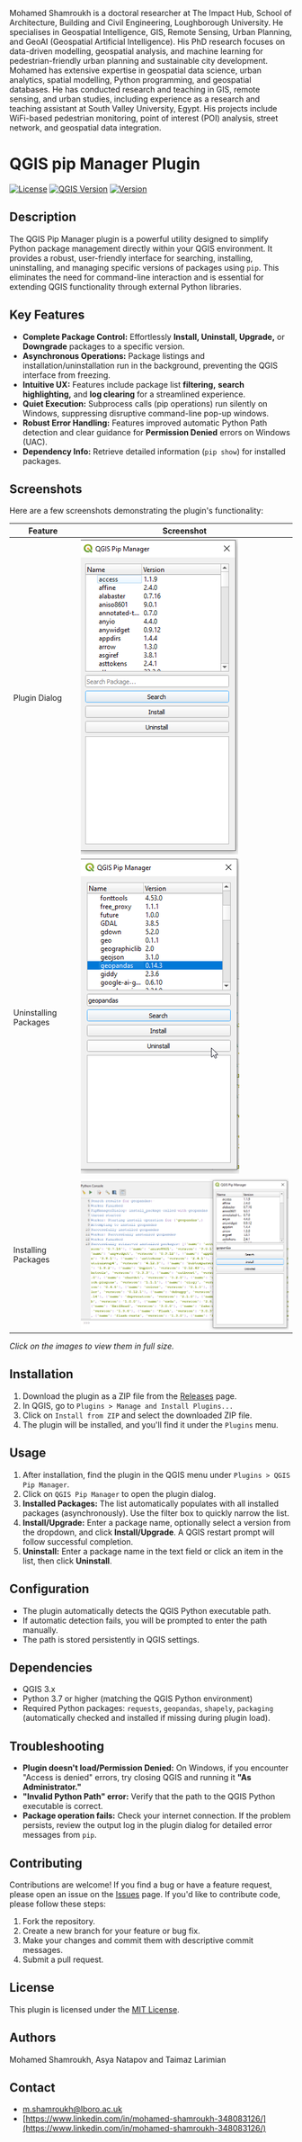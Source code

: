 Mohamed Shamroukh is a doctoral researcher at The Impact Hub, School of Architecture, Building and Civil Engineering, Loughborough University. He specialises in Geospatial Intelligence, GIS, Remote Sensing, Urban Planning, and GeoAI (Geospatial Artificial Intelligence). His PhD research focuses on data-driven modelling, geospatial analysis, and machine learning for pedestrian-friendly urban planning and sustainable city development. Mohamed has extensive expertise in geospatial data science, urban analytics, spatial modelling, Python programming, and geospatial databases. He has conducted research and teaching in GIS, remote sensing, and urban studies, including experience as a research and teaching assistant at South Valley University, Egypt. His projects include WiFi-based pedestrian monitoring, point of interest (POI) analysis, street network, and geospatial data integration.

# QGIS pip Manager Plugin

[![License](https://img.shields.io/badge/License-MIT-yellow.svg)](LICENSE)
[![QGIS Version](https://img.shields.io/badge/QGIS-3.x-green)](https://qgis.org)
[![Version](https://img.shields.io/badge/Version-0.0.4-blue)](https://github.com/MohamedShamroukh/QGIS-pip-manager/releases)

## Description

The QGIS Pip Manager plugin is a powerful utility designed to simplify Python package management directly within your QGIS environment. It provides a robust, user-friendly interface for searching, installing, uninstalling, and managing specific versions of packages using `pip`. This eliminates the need for command-line interaction and is essential for extending QGIS functionality through external Python libraries.

## Key Features

*   **Complete Package Control:** Effortlessly **Install, Uninstall, Upgrade,** or **Downgrade** packages to a specific version.
*   **Asynchronous Operations:** Package listings and installation/uninstallation run in the background, preventing the QGIS interface from freezing.
*   **Intuitive UX:** Features include package list **filtering,** **search highlighting,** and **log clearing** for a streamlined experience.
*   **Quiet Execution:** Subprocess calls (pip operations) run silently on Windows, suppressing disruptive command-line pop-up windows.
*   **Robust Error Handling:** Features improved automatic Python Path detection and clear guidance for **Permission Denied** errors on Windows (UAC).
*   **Dependency Info:** Retrieve detailed information (`pip show`) for installed packages.

## Screenshots

Here are a few screenshots demonstrating the plugin's functionality:

| Feature               | Screenshot                                                                                                                                                                                                                                                          |
|-----------------------|---------------------------------------------------------------------------------------------------------------------------------------------------------------------------------------------------------------------------------------------------------------------|
| Plugin Dialog         | [![Plugin Dialog](https://github.com/MohamedShamroukh/QGIS-pip-manager/blob/main/QGIS%20pip%20Manager/plugin_dialog.png?raw=true)](https://github.com/MohamedShamroukh/QGIS-pip-manager/blob/main/QGIS%20pip%20Manager/plugin_dialog.png?raw=true)                     |
| Uninstalling Packages | [![Uninstalling Packages](https://github.com/MohamedShamroukh/QGIS-pip-manager/blob/main/QGIS%20pip%20Manager/uninstalling_packages.png?raw=true)](https://github.com/MohamedShamroukh/QGIS-pip-manager/blob/main/QGIS%20pip%20Manager/uninstalling_packages.png?raw=true)   |
| Installing Packages   | [![Installing Packages](https://github.com/MohamedShamroukh/QGIS-pip-manager/blob/main/QGIS%20pip%20Manager/installing_packages.png?raw=true)](https://github.com/MohamedShamroukh/QGIS-pip-manager/blob/main/QGIS%20pip%20Manager/installing_packages.png?raw=true)     |

*Click on the images to view them in full size.*

## Installation

1.  Download the plugin as a ZIP file from the [Releases](https://github.com/MohamedShamroukh/QGIS-pip-manager/releases) page.
2.  In QGIS, go to `Plugins > Manage and Install Plugins...`
3.  Click on `Install from ZIP` and select the downloaded ZIP file.
4.  The plugin will be installed, and you'll find it under the `Plugins` menu.

## Usage

1.  After installation, find the plugin in the QGIS menu under `Plugins > QGIS Pip Manager`.
2.  Click on `QGIS Pip Manager` to open the plugin dialog.
3.  **Installed Packages:** The list automatically populates with all installed packages (asynchronously). Use the filter box to quickly narrow the list.
4.  **Install/Upgrade:** Enter a package name, optionally select a version from the dropdown, and click **Install/Upgrade**. A QGIS restart prompt will follow successful completion.
5.  **Uninstall:** Enter a package name in the text field or click an item in the list, then click **Uninstall**.

## Configuration

*   The plugin automatically detects the QGIS Python executable path.
*   If automatic detection fails, you will be prompted to enter the path manually.
*   The path is stored persistently in QGIS settings.

## Dependencies

*   QGIS 3.x
*   Python 3.7 or higher (matching the QGIS Python environment)
*   Required Python packages: `requests`, `geopandas`, `shapely`, `packaging` (automatically checked and installed if missing during plugin load).

## Troubleshooting

*   **Plugin doesn't load/Permission Denied:** On Windows, if you encounter "Access is denied" errors, try closing QGIS and running it **"As Administrator."**
*   **"Invalid Python Path" error:** Verify that the path to the QGIS Python executable is correct.
*   **Package operation fails:** Check your internet connection. If the problem persists, review the output log in the plugin dialog for detailed error messages from `pip`.

## Contributing

Contributions are welcome! If you find a bug or have a feature request, please open an issue on the [Issues](https://github.com/MohamedShamroukh/QGIS-pip-manager/issues) page. If you'd like to contribute code, please follow these steps:

1.  Fork the repository.
2.  Create a new branch for your feature or bug fix.
3.  Make your changes and commit them with descriptive commit messages.
4.  Submit a pull request.

## License

This plugin is licensed under the [MIT License](LICENSE).

## Authors

Mohamed Shamroukh, Asya Natapov and Taimaz Larimian

## Contact

*   [m.shamroukh@lboro.ac.uk](mailto:m.shamroukh@lboro.ac.uk)
*   [https://www.linkedin.com/in/mohamed-shamroukh-348083126/](https://www.linkedin.com/in/mohamed-shamroukh-348083126/)
